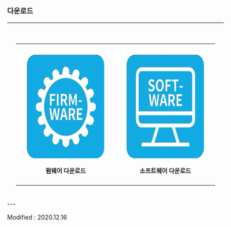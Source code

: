 ### 다운로드

---

<div align="center" style="padding:20px 20px 20px 20px">
    <table style="border:none">
        <tr>
            <td style="border-right:none; border-left:none; border-top:none; border-bottom:none; padding:10px 20px 10px 20px">
                <div align="center">
                    <p><button type="button" style="background:white; border:none; border-radius:0.5em;" onclick="window.open('http://dev.byrobot.co.kr/products/')"><img src="/assets/images/simple-icons/firmware_icon.png" onmouseover="this.src='/assets/images/simple-icons/firmware_icon2.png'" onmouseout="this.src='/assets/images/simple-icons/firmware_icon.png'" alt="firmware download" height="240" width="240"></button></p>
                    <p><font face="맑은고딕"><b>펌웨어 다운로드</b></font></p>
                </div>
            </td>
            <td style="border-right:none; border-left:none; border-top:none; border-bottom:none; padding:10px 20px 10px 20px" >
                <div align="center">
                    <p><button type="button" style="background:white; border:none; border-radius:0.5em;" onclick="window.open('https://byrobot.co.kr/page/?pid=software')"><img src="/assets/images/simple-icons/software_icon.png" onmouseover="this.src='/assets/images/simple-icons/software_icon2.png'" onmouseout="this.src='/assets/images/simple-icons/software_icon.png'" alt="software download" height="240" width="240"></button></p>
                    <p><font face="맑은고딕"><b>소프트웨어 다운로드</b></font></p>
                </div>
            </td>
        </tr>
    </table>
</div>
---

Modified : 2020.12.16